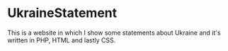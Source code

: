 # UkraineStatement
This is a website in which I show some statements about Ukraine and it's written in PHP, HTML and lastly CSS.
